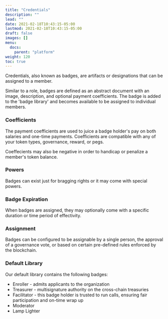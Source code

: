 ```yaml
---
title: "Credentials"
description: ""
lead: ""
date: 2021-02-18T10:43:15-05:00
lastmod: 2021-02-18T10:43:15-05:00
draft: false
images: []
menu: 
  docs:
    parent: "platform"
weight: 120
toc: true
---
```


Credentials, also known as badges, are artifacts or designations that can be assigned to a member. 

Similar to a role, badges are defined as an abstract document with an image, description, and optional payment coefficients. The badge is added to the 'badge library' and becomes available to be assigned to individual members.

### Coefficients
The payment coefficients are used to juice a badge holder's pay on both salaries and one-time payments. Coefficients are compatible with any of your token types, governance, reward, or pegs.

Coeffecients may also be negative in order to handicap or penalize a member's token balance.

### Powers
Badges can exist just for bragging rights or it may come with special powers.

### Badge Expiration
When badges are assigned, they may optionally come with a specific duration or time period of effectivity.

### Assignment
Badges can be configured to be assignable by a single person, the approval of a governance vote, or based on certain pre-defined rules enforced by the blockchain.

### Default Library
Our default library contains the following badges:
- Enroller - admits applicants to the organization
- Treasurer - multisignature authority on the cross-chain treasuries
- Facilitator - this badge holder is trusted to run calls, ensuring fair participation and on-time wrap up
- Moderator
- Lamp Lighter

